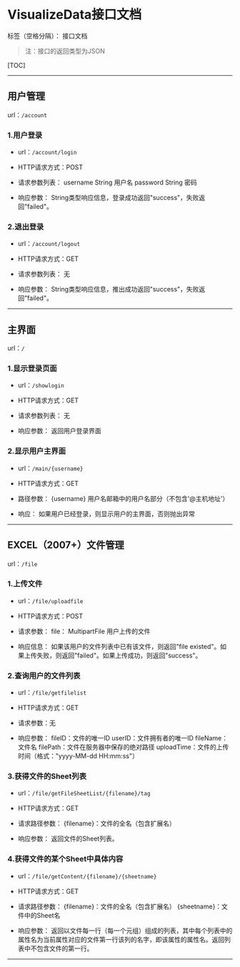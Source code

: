 ﻿# VisualizeData接口文档

标签（空格分隔）： 接口文档
>注：接口的返回类型为JSON

[TOC]

---

## 用户管理
url：`/account`
### 1.用户登录
- url：`/account/login`

- HTTP请求方式：POST

- 请求参数列表：
username String 用户名
password String 密码

- 响应参数：
String类型响应信息，登录成功返回"success"，失败返回"failed"。

### 2.退出登录
- url：`/account/logout`

- HTTP请求方式：GET

- 请求参数列表：
无

- 响应参数：
String类型响应信息，推出成功返回"success"，失败返回"failed"。

---
## 主界面
url：`/`
### 1.显示登录页面
- url：`/showlogin`

- HTTP请求方式：GET

- 请求参数列表：
无

- 响应参数：
返回用户登录界面

### 2.显示用户主界面
- url：`/main/{username}`

- HTTP请求方式：GET

- 路径参数：
{username} 用户名邮箱中的用户名部分（不包含'@主机地址'）

- 响应：
如果用户已经登录，则显示用户的主界面，否则抛出异常

---
## EXCEL（2007+）文件管理
url：`/file`
### 1.上传文件
- url：`/file/uploadfile`

- HTTP请求方式：POST

- 请求参数：
file： MultipartFile 用户上传的文件

- 响应信息：
如果该用户的文件列表中已有该文件，则返回"file existed"。如果上传失败，则返回"failed"。如果上传成功，则返回"success"。

### 2.查询用户的文件列表
- url：`/file/getfilelist`

- HTTP请求方式：GET

- 请求参数：无

- 响应参数：
fileID：文件的唯一ID
userID：文件拥有者的唯一ID
fileName：文件名
filePath：文件在服务器中保存的绝对路径
uploadTime：文件的上传时间（格式："yyyy-MM-dd HH:mm:ss"）

### 3.获得文件的Sheet列表
- url：`/file/getFileSheetList/{filename}/tag`

- HTTP请求方式：GET

- 请求路径参数：
{filename}：文件的全名（包含扩展名）

- 响应参数：
返回文件的Sheet列表。

### 4.获得文件的某个Sheet中具体内容
- url：`/file/getContent/{filename}/{sheetname}`

- HTTP请求方式：GET

- 请求路径参数：
{filename}：文件的全名（包含扩展名）
{sheetname}：文件中的Sheet名

- 响应参数：
返回以文件每一行（每一个元组）组成的列表，其中每个列表中的属性名为当前属性对应的文件第一行该列的名字，即该属性的属性名。返回列表中不包含文件的第一行。

---



